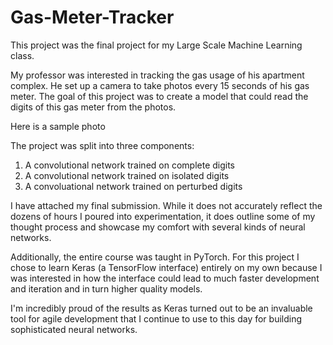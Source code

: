 # Gas-Meter-Tracker

This project was the final project for my Large Scale Machine Learning class. 

My professor was interested in tracking the gas usage of his apartment complex. He set up a camera to take photos every 15 seconds of his gas meter. The goal of this project was to create a model that could read the digits of this gas meter from the photos.

Here is a sample photo

The project was split into three components:
1. A convolutional network trained on complete digits
2. A convolutional network trained on isolated digits
3. A convoluational network trained on perturbed digits

I have attached my final submission. While it does not accurately reflect the dozens of hours I poured into experimentation, it does outline some of my thought process and showcase my comfort with several kinds of neural networks.

Additionally, the entire course was taught in PyTorch. For this project I chose to learn Keras (a TensorFlow interface) entirely on my own because I was interested in how the interface could lead to much faster development and iteration and in turn higher quality models. 

I'm incredibly proud of the results as Keras turned out to be an invaluable tool for agile development that I continue to use to this day for building sophisticated neural networks.

